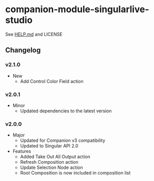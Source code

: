 # companion-module-singularlive-studio

See [HELP.md](./companion/HELP.md) and LICENSE

## Changelog

### v2.1.0

- New
  - Add Control Color Field action

### v2.0.1

- Minor
  - Updated dependencies to the latest version

### v2.0.0

- Major
  - Updated for Companion v3 compatibility
  - Updated to Singular API 2.0
- Features
  - Added Take Out All Output action
  - Refresh Composition action
  - Update Selection Node action
  - Root Composition is now included in composition list
